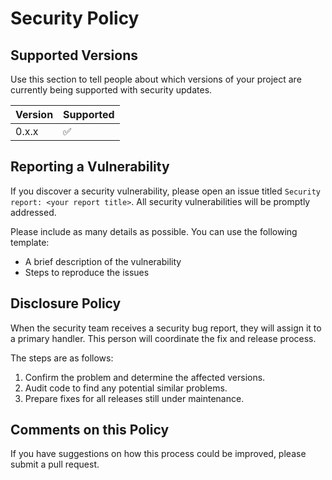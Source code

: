 # Security Policy

## Supported Versions

Use this section to tell people about which versions of your project are currently being supported with security updates.

| Version | Supported          |
| ------- | ------------------ |
| 0.x.x   | :white_check_mark: |

## Reporting a Vulnerability

If you discover a security vulnerability, please open an issue titled `Security report: <your report title>`. 
All security vulnerabilities will be promptly addressed.

Please include as many details as possible. You can use the following template:

- A brief description of the vulnerability 
- Steps to reproduce the issues

## Disclosure Policy

When the security team receives a security bug report, they will assign it to a primary handler. 
This person will coordinate the fix and release process. 

The steps are as follows:

1. Confirm the problem and determine the affected versions.
2. Audit code to find any potential similar problems.
3. Prepare fixes for all releases still under maintenance.

## Comments on this Policy

If you have suggestions on how this process could be improved, please submit a pull request.
